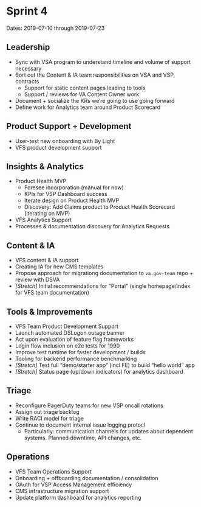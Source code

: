 # Sprint 4
Dates: 2019-07-10 through 2019-07-23

## Leadership
- Sync with VSA program to understand timeline and volume of support necessary
- Sort out the Content & IA team responsibilities on VSA and VSP contracts
    - Support for static content pages leading to tools
    - Support / reviews for VA Content Owner work
- Document + socialize the KRs we’re going to use going forward
- Define work for Analytics team around Product Scorecard

## Product Support + Development

- User-test new onboarding with By Light
- VFS product development support

## Insights & Analytics

- Product Health MVP
    - Foresee incorporation (manual for now)
    - KPIs for VSP Dashboard success
    - Iterate design on Product Health MVP
    - Discovery: Add Claims product to Product Health Scorecard (iterating on MVP)
- VFS Analytics Support
- Processes & documentation discovery for Analytics Requests

## Content & IA

- VFS content & IA support
- Creating IA for new CMS templates
- Propose approach for migrationg documentation to `va.gov-team` repo + review with DSVA
- _\[Stretch\]_ Initial recommendations for "Portal" (single homepage/index for VFS team documentation)

## Tools & Improvements

- VFS Team Product Development Support
- Launch automated DSLogon outage banner
- Act upon evaluation of feature flag frameworks
- Login flow inclusion on e2e tests for 1990
- Improve test runtime for faster development / builds
- Tooling for backend performance benchmarking
- _\[Stretch\]_ Test full “demo/starter app” (incl FE) to build “hello world” app
- _\[Stretch\]_ Status page (up/down indicators) for analytics dashboard

## Triage

- Reconfigure PagerDuty teams for new VSP oncall rotations
- Assign out triage backlog
- Write RACI model for triage
- Continue to document internal issue logging protocl
    - Particularly: communication channels for updates about dependent systems. Planned downtime, API changes, etc.

## Operations

- VFS Team Operations Support
- Onboarding + offboarding documentation / consolidation
- OAuth for VSP Access Management efficiency
- CMS infrastructure migration support
- Update platform dashboard for analytics reporting
